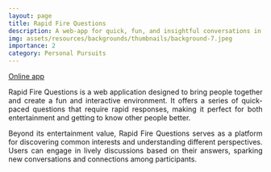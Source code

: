 ```yaml
---
layout: page
title: Rapid Fire Questions
description: A web-app for quick, fun, and insightful conversations in a flash!
img: assets/resources/backgrounds/thumbnails/background-7.jpeg
importance: 2
category: Personal Pursuits
---
```


<a href="https://bahp.github.io/js-spare-code/examples/apps/rapid-fire-questions/main.html"
   class="" target="_blank">
   Online app
   <i class="fa fa-sm fa-link" aria-hidden="true"></i>
</a>

<p align="justify">
    Rapid Fire Questions is a web application designed to bring people together and 
    create a fun and interactive environment. It offers a series of quick-paced 
    questions that require rapid responses, making it perfect for both entertainment 
    and getting to know other people better.
</p>

<p align="justify">
    Beyond its entertainment value, Rapid Fire Questions serves as a platform for 
    discovering common interests and understanding different perspectives. Users 
    can engage in lively discussions based on their answers, sparking new conversations 
    and connections among participants.
</p>

